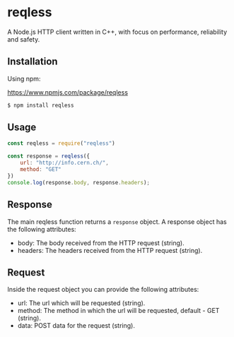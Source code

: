 # reqless
A Node.js HTTP client written in C++, with focus on performance, reliability and safety.

## Installation

Using npm:

https://www.npmjs.com/package/reqless

```bash
$ npm install reqless
```

## Usage
```js
const reqless = require("reqless")

const response = reqless({ 
    url: "http://info.cern.ch/",
    method: "GET"
})
console.log(response.body, response.headers);
```

## Response
The main reqless function returns a `response` object.
A response object has the following attributes:
  - body: The body received from the HTTP request (string).
  - headers: The headers received from the HTTP request (string).

## Request
Inside the request object you can provide the following attributes:
  - url: The url which will be requested (string).
  - method: The method in which the url will be requested, default - GET (string).
  - data: POST data for the request (string).
